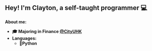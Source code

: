 ## Hey! I'm Clayton, a self-taught programmer :computer:

<b>About me:<b>
- :mortar_board: Majoring in Finance <a href="https://www.cityu.edu.hk/" target="_blank">@CityUHK</a>
- Languages:
  - :circus_tent:Python
